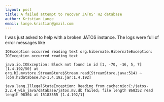 ```yaml
---
layout: post
title: A failed attempt to recover JATOS' H2 database
author: Kristian Lange
email: lange.kristian@gmail.com
---
```


I was just asked to help with a broken JATOS instance. The logs were full of error messages like

```
IOException occurred reading text org.hibernate.HibernateException: IOException occurred reading text
```

```
java.io.IOException: Block not found in id [1, -70, -16, 5, 7] [1.4.192/50] at org.h2.mvstore.StreamStore$Stream.read(StreamStore.java:514) ~[com.h2database.h2-1.4.192.jar:1.4.192]
```

```
java.lang.IllegalStateException: Reading from cache:nio:C:/jatos-2.2.4_win_java/database/jatos.mv.db failed; file length 868352 read length 98304 at 15183555 [1.4.192/1]
```
